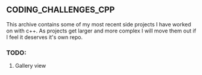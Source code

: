 ## CODING_CHALLENGES_CPP
This archive contains some of my most recent side projects I have worked on with c++.
As projects get larger and more complex I will move them out if I feel it deserves it's own repo.

### TODO:
1. Gallery view
